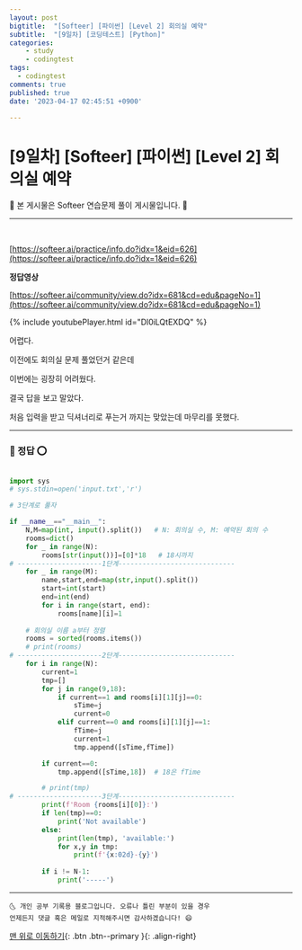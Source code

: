 ```yaml
---
layout: post
bigtitle:  "[Softeer] [파이썬] [Level 2] 회의실 예약"
subtitle:  "[9일차] [코딩테스트] [Python]"
categories:
    - study
    - codingtest
tags:
  - codingtest
comments: true
published: true
date: '2023-04-17 02:45:51 +0900'

---
```


# [9일차] [Softeer] [파이썬] [Level 2] 회의실 예약

🎀 본 게시물은 Softeer 연습문제 풀이 게시물입니다. 🎀 

---
<br>



[https://softeer.ai/practice/info.do?idx=1&eid=626](https://softeer.ai/practice/info.do?idx=1&eid=626)

__정답영상__ 

[https://softeer.ai/community/view.do?idx=681&cd=edu&pageNo=1](https://softeer.ai/community/view.do?idx=681&cd=edu&pageNo=1)

<!-- {% include video id="Dl0iLQtEXDQ" provider="youtube" %} -->

{% include youtubePlayer.html id="Dl0iLQtEXDQ" %}

어렵다.

이전에도 회의실 문제 풀었던거 같은데 

이번에는 굉장히 어려웠다. 

결국 답을 보고 말았다. 

처음 입력을 받고 딕셔너리로 푸는거 까지는 맞았는데 마무리를 못했다.

---

### 🚀 정답 ⭕

```python

import sys 
# sys.stdin=open('input.txt','r')

# 3단계로 풀자 

if __name__=="__main__":
    N,M=map(int, input().split())   # N: 회의실 수, M: 예약된 회의 수
    rooms=dict()
    for _ in range(N):
        rooms[str(input())]=[0]*18   # 18시까지
# ---------------------1단계-----------------------------
    for _ in range(M):
        name,start,end=map(str,input().split())
        start=int(start)
        end=int(end)
        for i in range(start, end):
            rooms[name][i]=1
    
    # 회의실 이름 a부터 정렬
    rooms = sorted(rooms.items())
    # print(rooms)    
# ---------------------2단계-----------------------------
    for i in range(N):
        current=1
        tmp=[]
        for j in range(9,18):
            if current==1 and rooms[i][1][j]==0:
                sTime=j
                current=0
            elif current==0 and rooms[i][1][j]==1:
                fTime=j
                current=1
                tmp.append([sTime,fTime])

        if current==0:
            tmp.append([sTime,18])  # 18은 fTime

        # print(tmp)
# ---------------------3단계-----------------------------
        print(f'Room {rooms[i][0]}:')
        if len(tmp)==0:
            print('Not available')
        else:
            print(len(tmp), 'available:')
            for x,y in tmp:
                print(f'{x:02d}-{y}')
        
        if i != N-1:
            print('-----')
```



***
    🌜 개인 공부 기록용 블로그입니다. 오류나 틀린 부분이 있을 경우 
    언제든지 댓글 혹은 메일로 지적해주시면 감사하겠습니다! 😄

[맨 위로 이동하기](#){: .btn .btn--primary }{: .align-right}